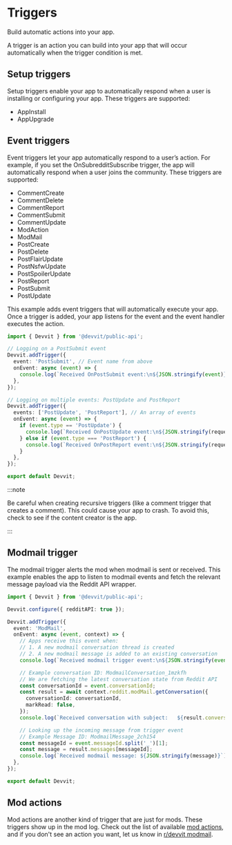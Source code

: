 # Triggers

Build automatic actions into your app.

A trigger is an action you can build into your app that will occur automatically when the trigger condition is met.

## Setup triggers

Setup triggers enable your app to automatically respond when a user is installing or configuring your app. These triggers are supported:

- AppInstall
- AppUpgrade

## Event triggers

Event triggers let your app automatically respond to a user’s action. For example, if you set the OnSubredditSubscribe trigger, the app will automatically respond when a user joins the community. These triggers are supported:

- CommentCreate
- CommentDelete
- CommentReport
- CommentSubmit
- CommentUpdate
- ModAction
- ModMail
- PostCreate
- PostDelete
- PostFlairUpdate
- PostNsfwUpdate
- PostSpoilerUpdate
- PostReport
- PostSubmit
- PostUpdate

This example adds event triggers that will automatically execute your app. Once a trigger is added, your app listens for the event and the event handler executes the action.

```ts
import { Devvit } from '@devvit/public-api';

// Logging on a PostSubmit event
Devvit.addTrigger({
  event: 'PostSubmit', // Event name from above
  onEvent: async (event) => {
    console.log(`Received OnPostSubmit event:\n${JSON.stringify(event)}`);
  },
});

// Logging on multiple events: PostUpdate and PostReport
Devvit.addTrigger({
  events: ['PostUpdate', 'PostReport'], // An array of events
  onEvent: async (event) => {
    if (event.type == 'PostUpdate') {
      console.log(`Received OnPostUpdate event:\n${JSON.stringify(request)}`);
    } else if (event.type === 'PostReport') {
      console.log(`Received OnPostReport event:\n${JSON.stringify(request)}`);
    }
  },
});

export default Devvit;
```

:::note

Be careful when creating recursive triggers (like a comment trigger that creates a comment). This could cause your app to crash. To avoid this, check to see if the content creator is the app.

:::

## Modmail trigger

The modmail trigger alerts the mod when modmail is sent or received. This example enables the app to listen to modmail events and fetch the relevant message payload via the Reddit API wrapper.

```ts
import { Devvit } from '@devvit/public-api';

Devvit.configure({ redditAPI: true });

Devvit.addTrigger({
  event: 'ModMail',
  onEvent: async (event, context) => {
    // Apps receive this event when:
    // 1. A new modmail conversation thread is created
    // 2. A new modmail message is added to an existing conversation
    console.log(`Received modmail trigger event:\n${JSON.stringify(event)}`);

    // Example conversation ID: ModmailConversation_1mzkfh
    // We are fetching the latest conversation state from Reddit API
    const conversationId = event.conversationId;
    const result = await context.reddit.modMail.getConversation({
      conversationId: conversationId,
      markRead: false,
    });
    console.log(`Received conversation with subject:   ${result.conversation?.subject}`);

    // Looking up the incoming message from trigger event
    // Example Message ID: ModmailMessage_2ch154
    const messageId = event.messageId.split('_')[1];
    const message = result.messages[messageId];
    console.log(`Received modmail message: ${JSON.stringify(message)}`);
  },
});

export default Devvit;
```

## Mod actions

Mod actions are another kind of trigger that are just for mods. These triggers show up in the mod log. Check out the list of available [mod actions](/docs/mod_actions.md), and if you don't see an action you want, let us know in [r/devvit modmail](https://reddit.com/message/compose/?to=/r/Devvit).
